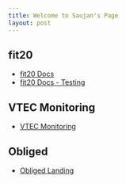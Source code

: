 ```yaml
---
title: Welcome to Saujan's Page
layout: post
---
```


## fit20
- [fit20 Docs](https://sookah.github.io/ISensitGateway/index.html)
- [fit20 Docs - Testing](https://sookah.github.io/ISensitGateway/testing.html)

## VTEC Monitoring
- [VTEC Monitoring](/vtec_monitoring/index.html)

## Obliged
- [Obliged Landing](https://sookah.github.io/Obliged/index.html)
